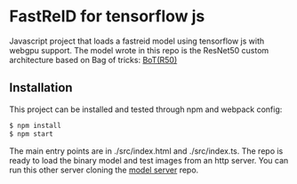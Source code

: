 # FastReID for tensorflow js

Javascript project that loads a fastreid model using tensorflow js with webgpu support. The model wrote in this repo is the ResNet50 custom architecture based on Bag of tricks: [BoT(R50)](https://openaccess.thecvf.com/content_CVPRW_2019/papers/TRMTMCT/Luo_Bag_of_Tricks_and_a_Strong_Baseline_for_Deep_Person_CVPRW_2019_paper.pdf)

## Installation
This project can be installed and tested through npm and webpack config:
```bash
$ npm install
$ npm start
```
The main entry points are in ./src/index.html and ./src/index.ts. The repo is ready to load the binary model and test images from an http server. You can run this other server cloning the [model server](https://github.com/tryiris-ai/model.tensorjs.server) repo.
